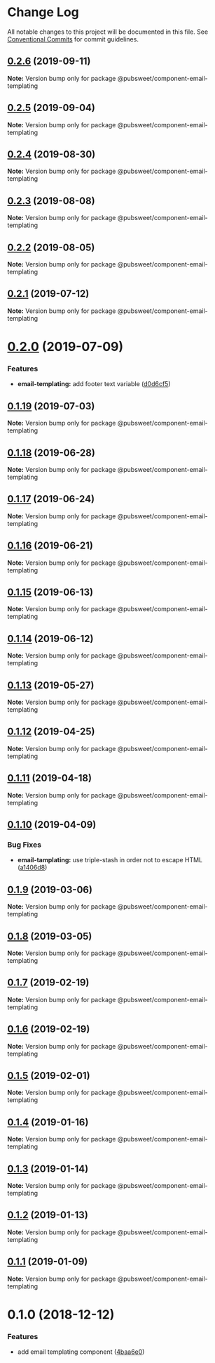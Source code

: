 # Change Log

All notable changes to this project will be documented in this file.
See [Conventional Commits](https://conventionalcommits.org) for commit guidelines.

## [0.2.6](https://gitlab.coko.foundation/pubsweet/pubsweet/compare/@pubsweet/component-email-templating@0.2.5...@pubsweet/component-email-templating@0.2.6) (2019-09-11)

**Note:** Version bump only for package @pubsweet/component-email-templating





## [0.2.5](https://gitlab.coko.foundation/pubsweet/pubsweet/compare/@pubsweet/component-email-templating@0.2.4...@pubsweet/component-email-templating@0.2.5) (2019-09-04)

**Note:** Version bump only for package @pubsweet/component-email-templating





## [0.2.4](https://gitlab.coko.foundation/pubsweet/pubsweet/compare/@pubsweet/component-email-templating@0.2.3...@pubsweet/component-email-templating@0.2.4) (2019-08-30)

**Note:** Version bump only for package @pubsweet/component-email-templating





## [0.2.3](https://gitlab.coko.foundation/pubsweet/pubsweet/compare/@pubsweet/component-email-templating@0.2.2...@pubsweet/component-email-templating@0.2.3) (2019-08-08)

**Note:** Version bump only for package @pubsweet/component-email-templating





## [0.2.2](https://gitlab.coko.foundation/pubsweet/pubsweet/compare/@pubsweet/component-email-templating@0.2.1...@pubsweet/component-email-templating@0.2.2) (2019-08-05)

**Note:** Version bump only for package @pubsweet/component-email-templating





## [0.2.1](https://gitlab.coko.foundation/pubsweet/pubsweet/compare/@pubsweet/component-email-templating@0.2.0...@pubsweet/component-email-templating@0.2.1) (2019-07-12)

**Note:** Version bump only for package @pubsweet/component-email-templating





# [0.2.0](https://gitlab.coko.foundation/pubsweet/pubsweet/compare/@pubsweet/component-email-templating@0.1.19...@pubsweet/component-email-templating@0.2.0) (2019-07-09)


### Features

* **email-templating:** add footer text variable ([d0d6cf5](https://gitlab.coko.foundation/pubsweet/pubsweet/commit/d0d6cf5))





## [0.1.19](https://gitlab.coko.foundation/pubsweet/pubsweet/compare/@pubsweet/component-email-templating@0.1.18...@pubsweet/component-email-templating@0.1.19) (2019-07-03)

**Note:** Version bump only for package @pubsweet/component-email-templating





## [0.1.18](https://gitlab.coko.foundation/pubsweet/pubsweet/compare/@pubsweet/component-email-templating@0.1.17...@pubsweet/component-email-templating@0.1.18) (2019-06-28)

**Note:** Version bump only for package @pubsweet/component-email-templating





## [0.1.17](https://gitlab.coko.foundation/pubsweet/pubsweet/compare/@pubsweet/component-email-templating@0.1.16...@pubsweet/component-email-templating@0.1.17) (2019-06-24)

**Note:** Version bump only for package @pubsweet/component-email-templating





## [0.1.16](https://gitlab.coko.foundation/pubsweet/pubsweet/compare/@pubsweet/component-email-templating@0.1.15...@pubsweet/component-email-templating@0.1.16) (2019-06-21)

**Note:** Version bump only for package @pubsweet/component-email-templating





## [0.1.15](https://gitlab.coko.foundation/pubsweet/pubsweet/compare/@pubsweet/component-email-templating@0.1.14...@pubsweet/component-email-templating@0.1.15) (2019-06-13)

**Note:** Version bump only for package @pubsweet/component-email-templating





## [0.1.14](https://gitlab.coko.foundation/pubsweet/pubsweet/compare/@pubsweet/component-email-templating@0.1.13...@pubsweet/component-email-templating@0.1.14) (2019-06-12)

**Note:** Version bump only for package @pubsweet/component-email-templating





## [0.1.13](https://gitlab.coko.foundation/pubsweet/pubsweet/compare/@pubsweet/component-email-templating@0.1.12...@pubsweet/component-email-templating@0.1.13) (2019-05-27)

**Note:** Version bump only for package @pubsweet/component-email-templating





## [0.1.12](https://gitlab.coko.foundation/pubsweet/pubsweet/compare/@pubsweet/component-email-templating@0.1.11...@pubsweet/component-email-templating@0.1.12) (2019-04-25)

**Note:** Version bump only for package @pubsweet/component-email-templating





## [0.1.11](https://gitlab.coko.foundation/pubsweet/pubsweet/compare/@pubsweet/component-email-templating@0.1.10...@pubsweet/component-email-templating@0.1.11) (2019-04-18)

**Note:** Version bump only for package @pubsweet/component-email-templating





## [0.1.10](https://gitlab.coko.foundation/pubsweet/pubsweet/compare/@pubsweet/component-email-templating@0.1.9...@pubsweet/component-email-templating@0.1.10) (2019-04-09)


### Bug Fixes

* **email-tamplating:** use triple-stash in order not to escape HTML ([a1406d8](https://gitlab.coko.foundation/pubsweet/pubsweet/commit/a1406d8))





## [0.1.9](https://gitlab.coko.foundation/pubsweet/pubsweet/compare/@pubsweet/component-email-templating@0.1.8...@pubsweet/component-email-templating@0.1.9) (2019-03-06)

**Note:** Version bump only for package @pubsweet/component-email-templating





## [0.1.8](https://gitlab.coko.foundation/pubsweet/pubsweet/compare/@pubsweet/component-email-templating@0.1.7...@pubsweet/component-email-templating@0.1.8) (2019-03-05)

**Note:** Version bump only for package @pubsweet/component-email-templating





## [0.1.7](https://gitlab.coko.foundation/pubsweet/pubsweet/compare/@pubsweet/component-email-templating@0.1.6...@pubsweet/component-email-templating@0.1.7) (2019-02-19)

**Note:** Version bump only for package @pubsweet/component-email-templating





## [0.1.6](https://gitlab.coko.foundation/pubsweet/pubsweet/compare/@pubsweet/component-email-templating@0.1.5...@pubsweet/component-email-templating@0.1.6) (2019-02-19)

**Note:** Version bump only for package @pubsweet/component-email-templating





## [0.1.5](https://gitlab.coko.foundation/pubsweet/pubsweet/compare/@pubsweet/component-email-templating@0.1.4...@pubsweet/component-email-templating@0.1.5) (2019-02-01)

**Note:** Version bump only for package @pubsweet/component-email-templating





## [0.1.4](https://gitlab.coko.foundation/pubsweet/pubsweet/compare/@pubsweet/component-email-templating@0.1.3...@pubsweet/component-email-templating@0.1.4) (2019-01-16)

**Note:** Version bump only for package @pubsweet/component-email-templating





## [0.1.3](https://gitlab.coko.foundation/pubsweet/pubsweet/compare/@pubsweet/component-email-templating@0.1.2...@pubsweet/component-email-templating@0.1.3) (2019-01-14)

**Note:** Version bump only for package @pubsweet/component-email-templating





## [0.1.2](https://gitlab.coko.foundation/pubsweet/pubsweet/compare/@pubsweet/component-email-templating@0.1.1...@pubsweet/component-email-templating@0.1.2) (2019-01-13)

**Note:** Version bump only for package @pubsweet/component-email-templating





## [0.1.1](https://gitlab.coko.foundation/pubsweet/pubsweet/compare/@pubsweet/component-email-templating@0.1.0...@pubsweet/component-email-templating@0.1.1) (2019-01-09)

**Note:** Version bump only for package @pubsweet/component-email-templating





# 0.1.0 (2018-12-12)


### Features

* add email templating component ([4baa6e0](https://gitlab.coko.foundation/pubsweet/pubsweet/commit/4baa6e0))
